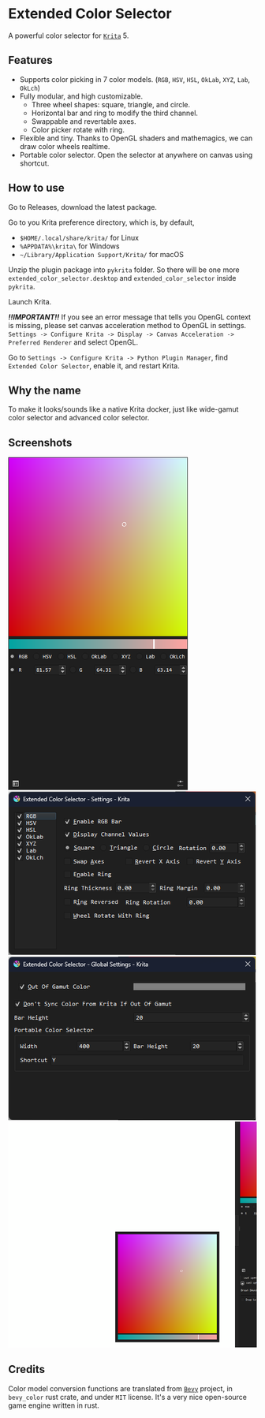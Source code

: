 # Extended Color Selector

A powerful color selector for [`Krita`](https://krita.org/) 5.

## Features

- Supports color picking in 7 color models. (`RGB`, `HSV`, `HSL`, `OkLab`, `XYZ`, `Lab`, `OkLch`)
- Fully modular, and high customizable.
  - Three wheel shapes: square, triangle, and circle.
  - Horizontal bar and ring to modify the third channel.
  - Swappable and revertable axes.
  - Color picker rotate with ring.
- Flexible and tiny. Thanks to OpenGL shaders and mathemagics, we can draw color wheels realtime.
- Portable color selector. Open the selector at anywhere on canvas using shortcut.

## How to use

Go to Releases, download the latest package.

Go to you Krita preference directory, which is, by default,

- `$HOME/.local/share/krita/` for Linux
- `%APPDATA%\krita\` for Windows
- `~/Library/Application Support/Krita/` for macOS

Unzip the plugin package into `pykrita` folder. So there will be one more `extended_color_selector.desktop` and `extended_color_selector` inside `pykrita`.

Launch Krita.

***!!IMPORTANT!!*** If you see an error message that tells you OpenGL context is missing, please set canvas acceleration method to OpenGL in settings. `Settings -> Configure Krita -> Display -> Canvas Acceleration -> Preferred Renderer` and select OpenGL.

Go to `Settings -> Configure Krita -> Python Plugin Manager`, find `Extended Color Selector`, enable it, and restart Krita.

## Why the name

To make it looks/sounds like a native Krita docker, just like wide-gamut color selector and advanced color selector.

## Screenshots

![](./images/screenshot_0.png)
![](./images/screenshot_1.png)
![](./images/screenshot_2.png)
![](./images/screenshot_3.png)

## Credits

Color model conversion functions are translated from [`Bevy`](https://bevy.org/) project, in `bevy_color` rust crate, and under `MIT` license. It's a very nice open-source game engine written in rust.
